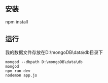 ## 安装
npm install
## 运行
  我的数据文件存放在D:\mongoDB\data\db目录下
 ``` 
 mongod --dbpath D:\mongoDB\data\db 
 mongod 
 npm run dev
 nodemon app.js
```

